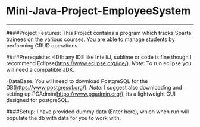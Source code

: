 # Mini-Java-Project-EmployeeSystem
-----------------------------------
####Project Features:
This Project contains a program which tracks Sparta trainees on the various courses.
You are able to manage students by performing CRUD operations.

####Prerequisite:
-IDE: any IDE like IntelliJ, sublime or code is fine though I recommend Eclipse(https://www.eclipse.org/ide/).
     *Note*: To run eclipse you will need a compatible JDK.

-DataBase: You will need to download PostgreSQL for the DB(https://www.postgresql.org/).
     *Note*: I suggest also downloading and setting up PGAdmin(https://www.pgadmin.org/), its a lightweight GUI designed for postgreSQL.

####Setup:
I have provided dummy data (Enter here), which when run will populate the db with data for you to work with.


